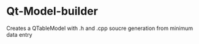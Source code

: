 # Qt-Model-builder
Creates a QTableModel with .h and .cpp soucre generation from minimum data entry
